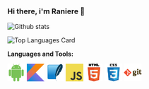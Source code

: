 ### Hi there, i'm Raniere 👋

![Github stats](https://github-readme-stats.vercel.app/api?username=ranierelm&theme=algolia&show_icons=true&count_private=true)



![Top Languages Card](https://github-readme-stats.vercel.app/api/top-langs/?username=ranierelm&layout=compact)


**Languages and Tools:**

<code><img height="40" src="https://raw.githubusercontent.com/ranierelm/ranierelm/main/assets/android.png"></code>
<code><img height="40" src="https://raw.githubusercontent.com/ranierelm/ranierelm/main/assets/kotlin.png"></code>
<code><img height="40" src="https://raw.githubusercontent.com/ranierelm/ranierelm/main/assets/sqlite.png"></code>
<code><img height="40" src="https://raw.githubusercontent.com/ranierelm/ranierelm/main/assets/javascript.png"></code>
<code><img height="40" src="https://raw.githubusercontent.com/ranierelm/ranierelm/main/assets/html.png"></code>
<code><img height="40" src="https://raw.githubusercontent.com/ranierelm/ranierelm/main/assets/css.png"></code>
<code><img height="40" src="https://raw.githubusercontent.com/ranierelm/ranierelm/main/assets/git.png"></code>
 

<!--
**ranierelm/ranierelm** is a ✨ _special_ ✨ repository because its `README.md` (this file) appears on your GitHub profile.

Here are some ideas to get you started:

- 🔭 I’m currently working on ...
- 🌱 I’m currently learning ...
- 👯 I’m looking to collaborate on ...
- 🤔 I’m looking for help with ...
- 💬 Ask me about ...
- 📫 How to reach me: ...
- 😄 Pronouns: ...
- ⚡ Fun fact: ...
-->
